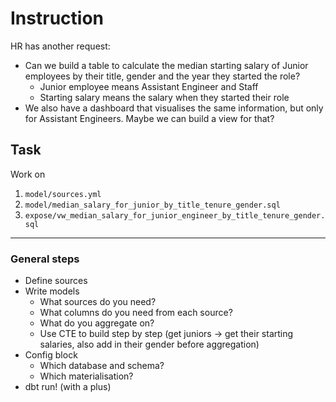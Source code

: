 # Instruction

HR has another request:

- Can we build a table to calculate the median starting salary of Junior employees by their title, gender and the year they started the role?
  - Junior employee means Assistant Engineer and Staff
  - Starting salary means the salary when they started their role
- We also have a dashboard that visualises the same information, but only for Assistant Engineers. Maybe we can build a view for that?

## Task

Work on
1. `model/sources.yml`
2. `model/median_salary_for_junior_by_title_tenure_gender.sql` 
3. `expose/vw_median_salary_for_junior_engineer_by_title_tenure_gender.sql`

---
### General steps
- Define sources
- Write models
  - What sources do you need?
  - What columns do you need from each source?
  - What do you aggregate on?
  - Use CTE to build step by step (get juniors -> get their starting salaries, also add in their gender before aggregation)
- Config block
  - Which database and schema?
  - Which materialisation?
- dbt run! (with a plus)

